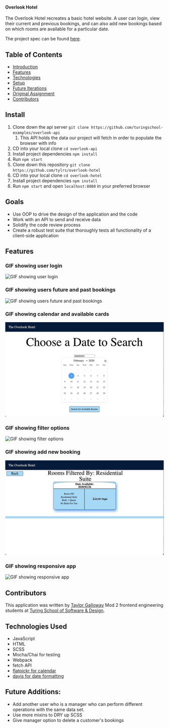 #### Overlook Hotel

The Overlook Hotel recreates a basic hotel website. A user can login, view their current and previous bookings, and can also add new bookings based on which rooms are available for a particular date.

The project spec can be found [here](https://frontend.turing.edu/projects/overlook.html).

## Table of Contents

- [Introduction](#introduction)
- [Features](#Demonstration)
- [Technologies](#Technologies)
- [Setup](#Setup/execution-Instructions)
- [Future Iterations](#Future)
- [Original Assignment](#Original)
- [Contributors](#Contributors)

## Install

1. Clone down the api server `git clone https://github.com/turingschool-examples/overlook-api`
   1. This API holds the data our project will fetch in order to populate the browser with info
2. CD into your local clone `cd overlook-api`
3. Install project dependencies `npm install`
4. Run `npm start`
5. Clone down this repository `git clone https://github.com/tylrs/overlook-hotel`
6. CD into your local clone `cd overlook-hotel`
7. Install project dependencies `npm install`
8. Run `npm start` and open `localhost:8080` in your preferred browser

## Goals
* Use OOP to drive the design of the application and the code
* Work with an API to send and receive data
* Solidify the code review process
* Create a robust test suite that thoroughly tests all functionality of a client-side application

## Features

### GIF showing user login
![GIF showing user login](./gifs/user-login.gif)

### GIF showing users future and past bookings
![GIF showing users future and past bookings](./gifs/user-bookings.gif)

### GIF showing calendar and available cards
![GIF showing calendar and available cards](./gifs/calendar.gif)

### GIF showing filter options
![GIF showing filter options ](./gifs/filter.gif)

### GIF showing add new booking
![GIF showing add new booking](./gifs/add-booking.gif)

### GIF showing responsive app
![GIF showing responsive app](./gifs/mobile-view.gif)

## Contributors

This application was written by [Taylor Galloway](https://github.com/tylrs) Mod 2 frontend engineering students at [Turing School of Software & Design](https://turing.edu/).

## Technologies Used

- JavaScript
- HTML
- SCSS
- Mocha/Chai for testing
- Webpack
- fetch API
- [flatpickr for calendar](https://flatpickr.js.org/)
- [dayjs for date formatting](https://day.js.org/)

## Future Additions:

* Add another user who is a manager who can perform different operations with the same data set.
* Use more mixins to DRY up SCSS
* Give manager option to delete a customer's bookings

